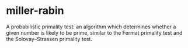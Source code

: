 # miller-rabin

A probabilistic primality test: 
an algorithm which determines whether a given number is likely to be prime, similar to the 
Fermat primality test and the Solovay–Strassen primality test.
